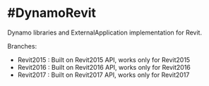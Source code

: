 #DynamoRevit
===========

Dynamo libraries and ExternalApplication implementation for Revit.

Branches:
- Revit2015 : Built on Revit2015 API, works only for Revit2015
- Revit2016 : Built on Revit2016 API, works only for Revit2016
- Revit2017 : Built on Revit2017 API, works only for Revit2017
